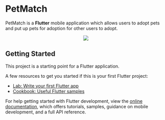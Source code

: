# PetMatch

PetMatch is a **Flutter** mobile application which allows users to adopt pets and put up pets for adoption for other users to adopt.
<p align="center">
  <img src="https://github.com/moonflaked/PetMatch/assets/38088616/32921d05-d4c8-49f5-8153-dd800ce10531"></img>
</p>


## Getting Started

This project is a starting point for a Flutter application.

A few resources to get you started if this is your first Flutter project:

- [Lab: Write your first Flutter app](https://docs.flutter.dev/get-started/codelab)
- [Cookbook: Useful Flutter samples](https://docs.flutter.dev/cookbook)

For help getting started with Flutter development, view the
[online documentation](https://docs.flutter.dev/), which offers tutorials,
samples, guidance on mobile development, and a full API reference.
